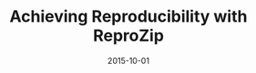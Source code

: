 ---
title: "Achieving Reproducibility with ReproZip"
collection: talks
type: ""
permalink: /talks/2015-reprozip-columbia
venue: "CS Colloquium/Tutorial, Columbia University"
date: 2015-10-01
location: "New York City, NY"
notes: '[<a href="../files/presentations/2015-tutorial-columbia.pdf" target="_blank">presentation</a>]'
---